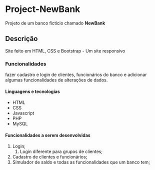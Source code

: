 # Project-NewBank
 Projeto de um banco fictício chamado **NewBank**

 ## Descrição
 Site feito em HTML, CSS e Bootstrap - Um site responsivo
 
 ### Funcionalidades 
 fazer cadastro e login  de clientes, funcionários do banco
 e adicionar algumas funcionalidades de alterações de dados.

 #### Linguagens e tecnologias 
 * HTML
 * CSS
 * Javascript
 * PHP
 * MySQL

 #### Funcionalidades a serem desenvolvidas
 1. Login;
    1. Login diferente para grupos de clientes;
 2. Cadastro de clientes e funcionários;
 3. Simulador de saldo e todas as funcionalidades que um banco tem;
 